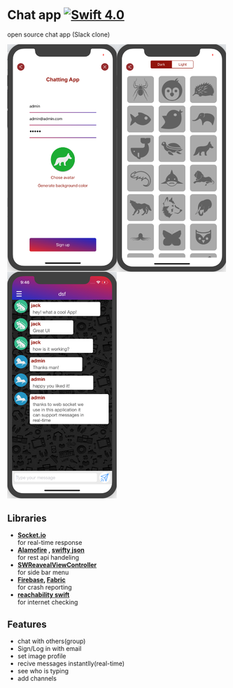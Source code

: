 # Chat app [![Swift 4.0](https://img.shields.io/badge/Swift-4.0-green.svg?style=flat)](https://developer.apple.com/swift/) 

open source chat app (Slack clone)
<div>
<img align="left" src="Images/Chat%20app%201.png" width = "250">
<img align="left" src="Images/Chat%20app%202.png" width = "250">
<img  src="Images/Chat%20app%203.png" width = "250">
</div>

## Libraries
* <strong>[Socket.io](https://github.com/socketio/socket.io-client-swift) </strong><br>
    for real-time response
* <strong>[Alamofire](https://github.com/Alamofire/Alamofire) , [swifty json](https://github.com/SwiftyJSON/SwiftyJSON)</strong><br>
    for rest api handeling
* <strong>[SWReavealViewController](https://github.com/John-Lluch/SWRevealViewController)</strong><br>
    for side bar menu
* <strong>[Firebase](), [Fabric]()</strong><br>
    for crash reporting
* <strong>[reachability swift]()</strong><br>
       for internet checking

## Features
* chat with others(group)
* Sign/Log in with email
* set image profile
* recive messages instantlly(real-time)
* see who is typing
* add channels

